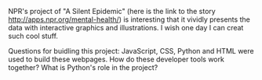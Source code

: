 NPR's project of "A Silent Epidemic" (here is the link to the story http://apps.npr.org/mental-health/) is interesting that it vividly presents the data with interactive graphics and illustrations.  I wish one day I can creat such cool stuff.

Questions for buidling this project: JavaScript, CSS, Python and HTML were used to build these webpages. How do these developer tools work together? What is Python's role in the project? 
